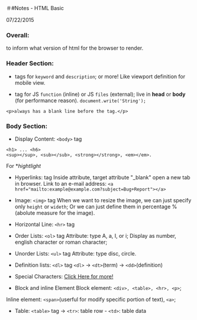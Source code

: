 ＃#Notes - HTML Basic

07/22/2015
### Overall:

<!doctype html> to inform what version of html for the browser to render.
### Header Section:

- <meta> tags
for `keyword` and `description`; or more! Like viewport definition for mobile view.

- <scritp> tag 
for JS `function` (inline) or JS `files` (external);
live in **head** or **body** (for performance reason).
`document.write('String');`


`<p>always has a blank line before the tag.</p>`

### Body Section:
- Display Content: `<body>` tag
```
<h1> ... <h6>
<sup></sup>, <sub></sub>, <strong></strong>, <em></em>.
```

For **hightlight*

- Hyperlinks: <a> tag
Inside attribute, target attribute "_blank" open a new tab in browser.
Link to an e-mail address:
`<a href="mailto:example@example.com?subject=Bug+Report"></a>`


- Image: `<img>` tag
When we want to resize the image, we can just specify only `height` or `wideth`;
Or we can just define them in percentage %(abolute measure for the image).

- Horizontal Line: `<hr>` tag 

- Order Lists: `<ol>` tag
Attribute: type A, a, I, or i;
Display as number, english character or roman character;

- Unorder Lists: `<ul>` tag
Attribute: type disc, circle.

- Definition lists: `<dl>` tag
  `<dl>` -> `<dt>`(term) -> `<dd>`(definition)

- Special Characters:
[Click Here for more!](https://www.utexas.edu/learn/html/spchar.html)

- Block and inline Element
Block element: `<div>, <table>, <hr>, <p>`;

Inline element: `<span>`(userful for modify specific portion of text), `<a>`;

- Table: `<table>` tag
 -> `<tr>`: table row - `<td>`: table data
